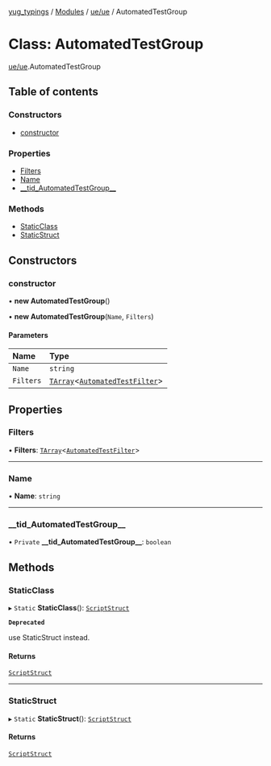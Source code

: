 [yug_typings](../README.md) / [Modules](../modules.md) / [ue/ue](../modules/ue_ue.md) / AutomatedTestGroup

# Class: AutomatedTestGroup

[ue/ue](../modules/ue_ue.md).AutomatedTestGroup

## Table of contents

### Constructors

- [constructor](ue_ue.AutomatedTestGroup.md#constructor)

### Properties

- [Filters](ue_ue.AutomatedTestGroup.md#filters)
- [Name](ue_ue.AutomatedTestGroup.md#name)
- [\_\_tid\_AutomatedTestGroup\_\_](ue_ue.AutomatedTestGroup.md#__tid_automatedtestgroup__)

### Methods

- [StaticClass](ue_ue.AutomatedTestGroup.md#staticclass)
- [StaticStruct](ue_ue.AutomatedTestGroup.md#staticstruct)

## Constructors

### constructor

• **new AutomatedTestGroup**()

• **new AutomatedTestGroup**(`Name`, `Filters`)

#### Parameters

| Name | Type |
| :------ | :------ |
| `Name` | `string` |
| `Filters` | [`TArray`](../interfaces/ue_puerts.TArray.md)<[`AutomatedTestFilter`](ue_ue.AutomatedTestFilter.md)\> |

## Properties

### Filters

• **Filters**: [`TArray`](../interfaces/ue_puerts.TArray.md)<[`AutomatedTestFilter`](ue_ue.AutomatedTestFilter.md)\>

___

### Name

• **Name**: `string`

___

### \_\_tid\_AutomatedTestGroup\_\_

• `Private` **\_\_tid\_AutomatedTestGroup\_\_**: `boolean`

## Methods

### StaticClass

▸ `Static` **StaticClass**(): [`ScriptStruct`](ue_ue.ScriptStruct.md)

**`Deprecated`**

use StaticStruct instead.

#### Returns

[`ScriptStruct`](ue_ue.ScriptStruct.md)

___

### StaticStruct

▸ `Static` **StaticStruct**(): [`ScriptStruct`](ue_ue.ScriptStruct.md)

#### Returns

[`ScriptStruct`](ue_ue.ScriptStruct.md)
